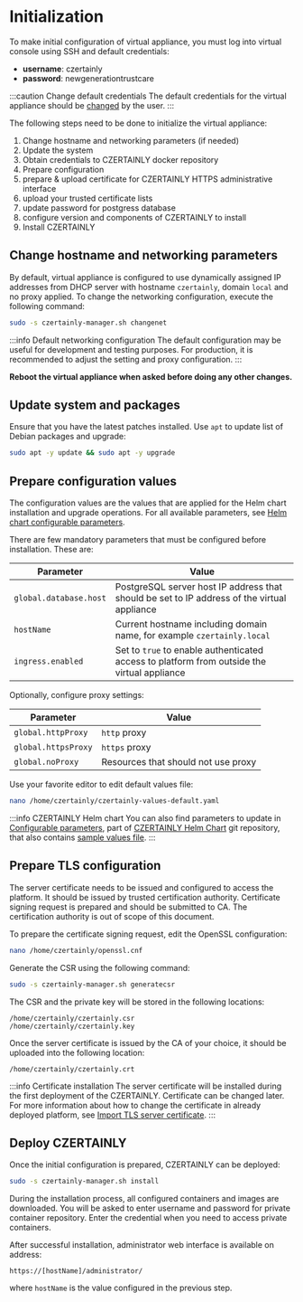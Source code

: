 # Initialization

To make initial configuration of virtual appliance, you must log into virtual console using SSH and default credentials:
* **username**: czertainly
* **password**: newgenerationtrustcare

:::caution Change default credentials
The default credentials for the virtual appliance should be [changed](https://docs.czertainly.com/docs/installation-guide/deployment/deployment-appliance/operations/#change-user-password) by the user.
:::

The following steps need to be done to initialize the virtual appliance:
1. Change hostname and networking parameters (if needed)
2. Update the system
3. Obtain credentials to CZERTAINLY docker repository
3. Prepare configuration
  1. prepare & upload certificate for CZERTAINLY HTTPS administrative interface
  2. upload your trusted certificate lists
  3. update password for postgress database
  4. configure version and components of CZERTAINLY to install
4. Install CZERTAINLY

## Change hostname and networking parameters

By default, virtual appliance is configured to use dynamically assigned IP addresses from DHCP server with hostname `czertainly`, domain `local` and no proxy applied. To change the networking configuration, execute the following command:
```bash
sudo -s czertainly-manager.sh changenet
```

:::info Default networking configuration
The default configuration may be useful for development and testing purposes. For production, it is recommended to adjust the setting and proxy configuration.
:::

**Reboot the virtual appliance when asked before doing any other changes.**

## Update system and packages

Ensure that you have the latest patches installed. Use `apt` to update list of Debian packages and upgrade:
```bash
sudo apt -y update && sudo apt -y upgrade
```

## Prepare configuration values

The configuration values are the values that are applied for the Helm chart installation and upgrade operations.
For all available parameters, see [Helm chart configurable parameters](../deployment-helm/configurable-parameters).

There are few mandatory parameters that must be configured before installation. These are:

| Parameter              | Value                                                                                       |
|------------------------|---------------------------------------------------------------------------------------------|
| `global.database.host` | PostgreSQL server host IP address that should be set to IP address of the virtual appliance |
| `hostName`             | Current hostname including domain name, for example `czertainly.local`                      |
| `ingress.enabled`      | Set to `true` to enable authenticated access to platform from outside the virtual appliance |

Optionally, configure proxy settings:

| Parameter           | Value                               |
|---------------------|-------------------------------------|
| `global.httpProxy`  | `http` proxy                        |
| `global.httpsProxy` | `https` proxy                       |
| `global.noProxy`    | Resources that should not use proxy |

Use your favorite editor to edit default values file:
```bash
nano /home/czertainly/czertainly-values-default.yaml
```

:::info CZERTAINLY Helm chart
You can also find parameters to update in [Configurable parameters](https://github.com/3KeyCompany/CZERTAINLY-Helm-Charts/tree/develop/charts/czertainly#configurable-parameters), part of [CZERTAINLY Helm Chart](https://github.com/3KeyCompany/CZERTAINLY-Helm-Charts/tree/develop/charts/czertainly) git repository, that also contains [sample values file](https://github.com/3KeyCompany/CZERTAINLY-Helm-Charts/blob/develop/charts/czertainly/values.yaml).
:::

## Prepare TLS configuration

The server certificate needs to be issued and configured to access the platform. It should be issued by trusted certification authority. 
Certificate signing request is prepared and should be submitted to CA. The certification authority is out of scope of this document.

To prepare the certificate signing request, edit the OpenSSL configuration:
```bash
nano /home/czertainly/openssl.cnf
```

Generate the CSR using the following command:
```bash
sudo -s czertainly-manager.sh generatecsr
```

The CSR and the private key will be stored in the following locations:
```
/home/czertainly/czertainly.csr
/home/czertainly/czertainly.key
```

Once the server certificate is issued by the CA of your choice, it should be uploaded into the following location:
```
/home/czertainly/czertainly.crt
```

:::info Certificate installation
The server certificate will be installed during the first deployment of the CZERTAINLY. Certificate can be changed later. For more information about how to change the certificate in already deployed platform, see [Import TLS server certificate](operations#import-tls-server-certificate).
:::

## Deploy CZERTAINLY

Once the initial configuration is prepared, CZERTAINLY can be deployed:
```bash
sudo -s czertainly-manager.sh install 
```

During the installation process, all configured containers and images are downloaded.
You will be asked to enter username and password for private container repository. Enter the credential when you need to access private containers.

After successful installation, administrator web interface is available on address:
```
https://[hostName]/administrator/
```
where `hostName` is the value configured in the previous step.
